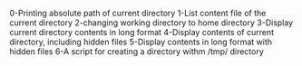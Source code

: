 0-Printing absolute path of current directory
1-List content file of the current directory
2-changing working directory to home directory
3-Display current directory contents in long format
4-Display contents of current directory, including hidden files
5-Display contents in long format with hidden files
6-A script for creating a directory withm /tmp/ directory
